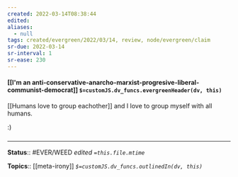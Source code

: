 ```yaml
---
created: 2022-03-14T08:38:44 
edited: 
aliases:
  - null
tags: created/evergreen/2022/03/14, review, node/evergreen/claim
sr-due: 2022-03-14
sr-interval: 1
sr-ease: 230
---
```


#### [[I'm an anti-conservative-anarcho-marxist-progresive-liberal-communist-democrat]] `$=customJS.dv_funcs.evergreenHeader(dv, this)`

[[Humans love to group eachother]]
and I love to group myself with all humans.

:)

### <hr class="footnote"/>

**Status**:: #EVER/WEED 
*edited `=this.file.mtime`*

**Topics**:: [[meta-irony]]
*`$=customJS.dv_funcs.outlinedIn(dv, this)`*

